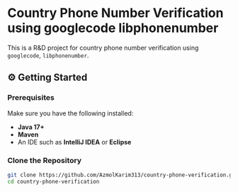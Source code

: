 # Country Phone Number Verification using googlecode libphonenumber


This is a R&D project for country phone number verification using `googlecode`, `libphonenumber`.


## ⚙️ Getting Started

### Prerequisites
Make sure you have the following installed:
- **Java 17+**  
- **Maven**   
- An IDE such as **IntelliJ IDEA** or **Eclipse**

### Clone the Repository
```bash
git clone https://github.com/AzmolKarim313/country-phone-verification.git
cd country-phone-verification
```
